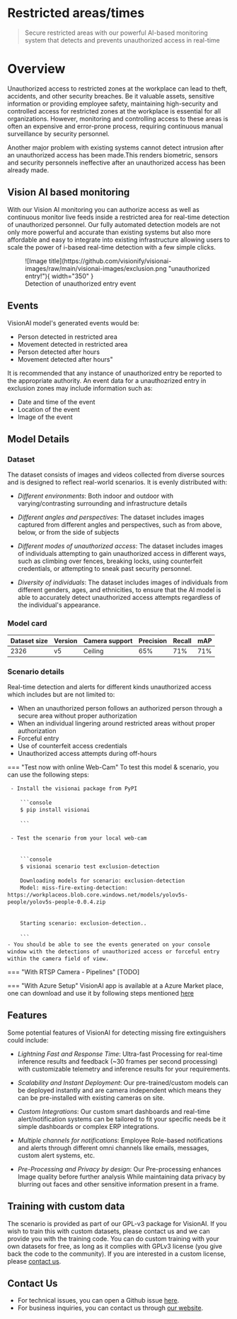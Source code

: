 # **Restricted areas/times**

> Secure restricted areas with our powerful AI-based monitoring system that detects and prevents unauthorized access in real-time

# Overview
Unauthorized access to restricted zones at the workplace can lead to theft, accidents, and other security breaches. Be it valuable assets, sensitive information or providing employee safety, maintaining high-security and controlled access for restricted zones at the workplace is essential for all organizations. However, monitoring and controlling access to these areas is often an expensive and error-prone process, requiring continuous manual surveillance by security personnel.

Another major problem with existing systems cannot detect intrusion after an unauthorized access has been made.This renders biometric, sensors and security personnels ineffective after an unauthorized access has been already made.



## Vision AI based monitoring

With our Vision AI monitoring you can authorize access as well as continuous monitor live feeds inside a restricted area for real-time detection of unauthorized personnel. Our fully automated detection models are not only more powerful and accurate than existing systems but also more affordable and easy to integrate into existing infrastructure allowing users to scale the power of i-based real-time detection with a few simple clicks.

<figure markdown>
  ![Image title](https://github.com/visionify/visionai-images/raw/main/visionai-images/exclusion.png "unauthorized entry!"){ width="350" }
  <figcaption>Detection of unauthorized entry event</figcaption>
</figure>

## Events

VisionAI model's generated events would be:

- Person detected in restricted area
- Movement detected in restricted area
- Person detected after hours
- Movement detected after hours"

It is recommended that any instance of unauthorized entry be reported to the appropriate authority.
An event data for a unauthozrized entry in exclusion zones may include information such as:

- Date and time of the event
- Location of the event
- Image of the event


## Model Details

### Dataset

The dataset consists of images and videos collected from diverse sources and is designed to reflect real-world scenarios. It is evenly distributed with:


- *Different environments*: Both indoor and outdoor with varying/contrasting surrounding and infrastructure details

- *Different angles and perspectives*: The dataset includes images captured from different angles and perspectives, such as from above, below, or from the side of subjects

- *Different modes of unauthorized access*: The dataset includes images of individuals attempting to gain unauthorized access in different ways, such as climbing over fences, breaking locks, using counterfeit credentials, or attempting to sneak past security personnel.

- *Diversity of individuals*: The dataset includes images of individuals from different genders, ages, and ethnicities, to ensure that the AI model is able to accurately detect unauthorized access attempts regardless of the individual's appearance.

### Model card

 <div class="table">
    <table class="fl-table">
        <thead>
        <tr><th>Dataset size</th>
            <th>Version</th>
            <th>Camera support</th>
            <th>Precision</th>
            <th>Recall</th>
            <th> mAP  </th>  
        </thead>
        <tbody>
        <tr>
            <td>2326</td>
            <td>v5</td>
            <td>Ceiling</td>
            <td>65% </td>
            <td>71% </td>
            <td>71% </td>
        </tr>
        </tbody>
    </table>
</div>

### Scenario details

Real-time detection and alerts for different kinds unauthorized access which includes but are not limited to:

- When an unauthorized person follows an authorized person through a secure area without proper authorization
- When an individual lingering around restricted areas without proper authorization
- Forceful entry 
- Use of counterfeit access credentials
- Unauthorized access attempts during off-hours



=== "Test now with online Web-Cam"
     To test this model & scenario, you can use the following steps:

     - Install the visionai package from PyPI
     
        ```console
        $ pip install visionai
        
        ```
     
     - Test the scenario from your local web-cam
     

        ```console
        $ visionai scenario test exclusion-detection

        Downloading models for scenario: exclusion-detection
        Model: miss-fire-exting-detection: https://workplaceos.blob.core.windows.net/models/yolov5s-people/yolov5s-people-0.0.4.zip
        

        Starting scenario: exclusion-detection..

        ```
    - You should be able to see the events generated on your console window with the detections of unauthorized access or forceful entry within the camera field of view.

=== "With RTSP Camera - Pipelines"
     [TODO]
 
=== "With Azure Setup"
     VisionAI app is available at a Azure Market place, one can download and use it by following steps mentioned [here](../overview/azure-managed-app.md)



## Features

Some potential features of VisionAI for detecting missing fire extinguishers could include:

- *Lightning Fast and Response Time*: Ultra-fast Processing for real-time inference results and feedback (~30 frames per second processing) with customizable telemetry and inference results for your requirements.

- *Scalability and Instant Deployment*: Our pre-trained/custom models can be deployed instantly and are camera independent which means they can be pre-installed with existing cameras on site. 

- *Custom Integrations*: Our custom smart dashboards and real-time alert/notification systems can be tailored to fit your specific needs be it simple dashboards or complex ERP integrations.

- *Multiple channels for notifications*: Employee Role-based notifications and alerts through different omni channels like emails, messages, custom alert systems, etc.

- *Pre-Processing and Privacy by design*: Our Pre-processing enhances Image quality before further analysis  While  maintaining data privacy by blurring out faces and other sensitive information present in a frame.





## Training with custom data

The scenario is provided as part of our GPL-v3 package for VisionAI. If you wish to train this with custom datasets, please contact us and we can provide you with the training code. You can do custom training with your own datasets for free, as long as it complies with GPLv3 license (you give back the code to the community). If you are interested in a custom license, please [contact us](../company/contact.md).


## Contact Us

- For technical issues, you can open a Github issue [here](https://github.com/visionify/visionai).
- For business inquiries, you can contact us through [our website](https://visionify.ai/contact).